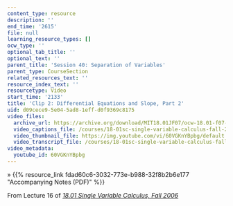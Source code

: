 ```yaml
---
content_type: resource
description: ''
end_time: '2615'
file: null
learning_resource_types: []
ocw_type: ''
optional_tab_title: ''
optional_text: ''
parent_title: 'Session 40: Separation of Variables'
parent_type: CourseSection
related_resources_text: ''
resource_index_text: ''
resourcetype: Video
start_time: '2133'
title: 'Clip 2: Differential Equations and Slope, Part 2'
uid: d09cece9-5e04-5ad8-1eff-d0f9369c8175
video_files:
  archive_url: https://archive.org/download/MIT18.01JF07/ocw-18.01-f07-lec16_300k.mp4
  video_captions_file: /courses/18-01sc-single-variable-calculus-fall-2010/4ac6b0661b01579f8f5c2914394f05e3_60VGKnYBpbg.vtt
  video_thumbnail_file: https://img.youtube.com/vi/60VGKnYBpbg/default.jpg
  video_transcript_file: /courses/18-01sc-single-variable-calculus-fall-2010/7381f835166916c45c8cf3de2e0a58c5_60VGKnYBpbg.pdf
video_metadata:
  youtube_id: 60VGKnYBpbg
---
```


» {{% resource_link fdad60c6-3032-773e-b988-32f8b2b6e177 "Accompanying Notes (PDF)" %}}

From Lecture 16 of [_18.01 Single Variable Calculus, Fall 2006_](/courses/18-01-single-variable-calculus-fall-2006/video_galleries/video-lectures)